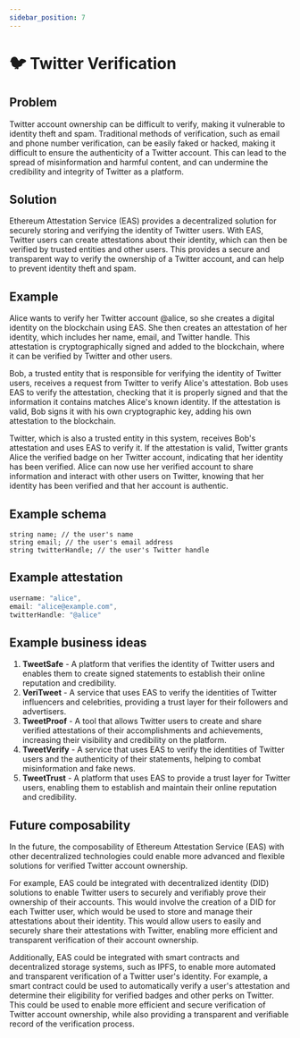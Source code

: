 ```yaml
---
sidebar_position: 7
---
```


# 🐦 Twitter Verification

## Problem
Twitter account ownership can be difficult to verify, making it vulnerable to identity theft and spam. Traditional methods of verification, such as email and phone number verification, can be easily faked or hacked, making it difficult to ensure the authenticity of a Twitter account. This can lead to the spread of misinformation and harmful content, and can undermine the credibility and integrity of Twitter as a platform.

## Solution
Ethereum Attestation Service (EAS) provides a decentralized solution for securely storing and verifying the identity of Twitter users. With EAS, Twitter users can create attestations about their identity, which can then be verified by trusted entities and other users. This provides a secure and transparent way to verify the ownership of a Twitter account, and can help to prevent identity theft and spam.

## Example
Alice wants to verify her Twitter account @alice, so she creates a digital identity on the blockchain using EAS. She then creates an attestation of her identity, which includes her name, email, and Twitter handle. This attestation is cryptographically signed and added to the blockchain, where it can be verified by Twitter and other users.

Bob, a trusted entity that is responsible for verifying the identity of Twitter users, receives a request from Twitter to verify Alice's attestation. Bob uses EAS to verify the attestation, checking that it is properly signed and that the information it contains matches Alice's known identity. If the attestation is valid, Bob signs it with his own cryptographic key, adding his own attestation to the blockchain.

Twitter, which is also a trusted entity in this system, receives Bob's attestation and uses EAS to verify it. If the attestation is valid, Twitter grants Alice the verified badge on her Twitter account, indicating that her identity has been verified. Alice can now use her verified account to share information and interact with other users on Twitter, knowing that her identity has been verified and that her account is authentic.

## Example schema 
``` 
string name; // the user's name
string email; // the user's email address
string twitterHandle; // the user's Twitter handle

```

## Example attestation
``` jsx
username: "alice",
email: "alice@example.com",
twitterHandle: "@alice"
```

## Example business ideas
1. **TweetSafe** - A platform that verifies the identity of Twitter users and enables them to create signed statements to establish their online reputation and credibility.
2. **VeriTweet** - A service that uses EAS to verify the identities of Twitter influencers and celebrities, providing a trust layer for their followers and advertisers.
3. **TweetProof** - A tool that allows Twitter users to create and share verified attestations of their accomplishments and achievements, increasing their visibility and credibility on the platform.
4. **TweetVerify** - A service that uses EAS to verify the identities of Twitter users and the authenticity of their statements, helping to combat misinformation and fake news.
5. **TweetTrust** - A platform that uses EAS to provide a trust layer for Twitter users, enabling them to establish and maintain their online reputation and credibility.


## Future composability
In the future, the composability of Ethereum Attestation Service (EAS) with other decentralized technologies could enable more advanced and flexible solutions for verified Twitter account ownership.

For example, EAS could be integrated with decentralized identity (DID) solutions to enable Twitter users to securely and verifiably prove their ownership of their accounts. This would involve the creation of a DID for each Twitter user, which would be used to store and manage their attestations about their identity. This would allow users to easily and securely share their attestations with Twitter, enabling more efficient and transparent verification of their account ownership.

Additionally, EAS could be integrated with smart contracts and decentralized storage systems, such as IPFS, to enable more automated and transparent verification of a Twitter user's identity. For example, a smart contract could be used to automatically verify a user's attestation and determine their eligibility for verified badges and other perks on Twitter. This could be used to enable more efficient and secure verification of Twitter account ownership, while also providing a transparent and verifiable record of the verification process.